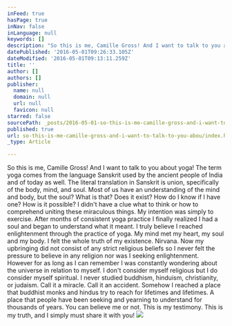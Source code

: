 ```yaml
---
inFeed: true
hasPage: true
inNav: false
inLanguage: null
keywords: []
description: "So this is me, Camille Gross! And I want to talk to you about yoga! The term yoga comes from the language Sanskrit used by the ancient people of India and of today as well. The literal translation in Sanskrit is union, specifically of the body, mind, and soul. Most of us have an understanding of the mind and body, but the soul? What is that? Does it exist? How do I know if I have one? How is it possible? I didn't have a clue what to think or how to comprehend uniting these miraculous things. My intention was simply to exercise. After months of consistent yoga practice I finally realized I had a soul and began to understand what it meant. I truly believe I reached enlightenment through the practice of yoga. My mind met my heart, my soul and my body. I felt the whole truth of my existence. Nirvana. Now my upbringing did not consist of any strict religious beliefs so I never felt the pressure to believe in any religion nor was I seeking enlightenment. However for as long as I can remember I was constantly wondering about the universe in relation to myself. I don't consider myself religious but I do consider myself spiritual. I never studied buddhism, hinduism, christianity, or judaism. Call it a miracle. Call it an accident. Somehow I reached a place that buddhist monks and hindus try to reach for lifetimes and lifetimes. A place that people have been seeking and yearning to understand for thousands of years. You can believe me or not. This is my testimony. This is my truth, and I simply must share it with you! "
datePublished: '2016-05-01T09:26:33.105Z'
dateModified: '2016-05-01T09:13:11.259Z'
title: ''
author: []
authors: []
publisher:
  name: null
  domain: null
  url: null
  favicon: null
starred: false
sourcePath: _posts/2016-05-01-so-this-is-me-camille-gross-and-i-want-to-talk-to-you-abou.md
published: true
url: so-this-is-me-camille-gross-and-i-want-to-talk-to-you-abou/index.html
_type: Article

---
```

So this is me, Camille Gross! And I want to talk to you about yoga! The term yoga comes from the language Sanskrit used by the ancient people of India and of today as well. The literal translation in Sanskrit is union, specifically of the body, mind, and soul. Most of us have an understanding of the mind and body, but the soul? What is that? Does it exist? How do I know if I have one? How is it possible? I didn't have a clue what to think or how to comprehend uniting these miraculous things. My intention was simply to exercise. After months of consistent yoga practice I finally realized I had a soul and began to understand what it meant. I truly believe I reached enlightenment through the practice of yoga. My mind met my heart, my soul and my body. I felt the whole truth of my existence. Nirvana. Now my upbringing did not consist of any strict religious beliefs so I never felt the pressure to believe in any religion nor was I seeking enlightenment. However for as long as I can remember I was constantly wondering about the universe in relation to myself. I don't consider myself religious but I do consider myself spiritual. I never studied buddhism, hinduism, christianity, or judaism. Call it a miracle. Call it an accident. Somehow I reached a place that buddhist monks and hindus try to reach for lifetimes and lifetimes. A place that people have been seeking and yearning to understand for thousands of years. You can believe me or not. This is my testimony. This is my truth, and I simply must share it with you! ![](https://the-grid-user-content.s3-us-west-2.amazonaws.com/ff2cd247-c295-40a3-acf0-962e5ce6caaf.jpg)